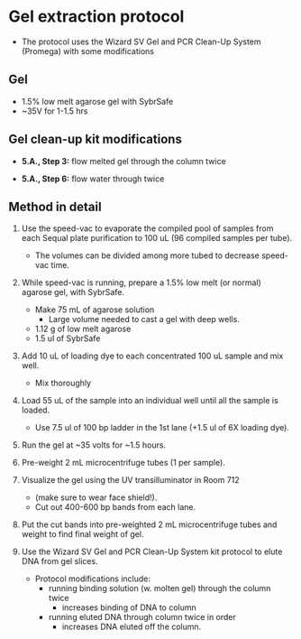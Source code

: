 # Gel extraction protocol

* The protocol uses the Wizard SV Gel and PCR Clean-Up System (Promega) with
some modifications


## Gel

* 1.5% low melt agarose gel with SybrSafe
* ~35V for 1-1.5 hrs


## Gel clean-up kit modifications

* __5.A., Step 3:__ flow melted gel through the column twice

* __5.A., Step 6:__ flow water through twice


## Method in detail

1. Use the speed-vac to evaporate the compiled pool of samples from each
Sequal plate purification to 100 uL (96 compiled samples per tube). 
	* The volumes can be divided among more tubed to decrease speed-vac time.

1. While speed-vac is running, prepare a 1.5% low melt (or normal) agarose gel, with
SybrSafe. 
	* Make 75 mL of agarose solution
		* Large volume needed to cast a gel with deep wells. 
	* 1.12 g of low melt agarose
	* 1.5 ul of SybrSafe

1. Add 10 uL of loading dye to each concentrated 100 uL sample and mix well. 
	* Mix thoroughly

1. Load 55 uL of the sample into an individual well until all the sample is loaded. 
	* Use 7.5 ul of 100 bp ladder in the 1st lane (+1.5 ul of 6X loading dye).

1. Run the gel at ~35 volts for ~1.5 hours. 

1. Pre-weight 2 mL microcentrifuge tubes (1 per sample).

1. Visualize the gel using the UV transilluminator in Room 712
	* (make sure to wear face shield!).
	* Cut out 400-600 bp bands from each lane. 
	
1. Put the cut bands into pre-weighted 2 mL microcentrifuge tubes and weight to find
final weight of gel.

1. Use the Wizard SV Gel and PCR Clean-Up System kit protocol to elute DNA
from gel slices. 
	* Protocol modifications include:
		* running binding solution (w. molten gel) through the column twice
			* increases binding of DNA to column
		* running eluted DNA through column twice in order 
			* increases DNA eluted off the column.
